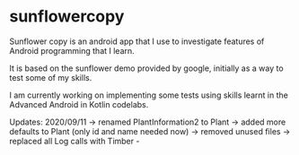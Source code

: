 # sunflowercopy
Sunflower copy is an android app that I use to investigate features of Android programming that I learn.

It is based on the sunflower demo provided by google, initially as a way to test some of my skills.

I am currently working on implementing some tests using skills learnt in the Advanced Android in Kotlin codelabs.

Updates:
2020/09/11
-> renamed PlantInformation2 to Plant
-> added more defaults to Plant (only id and name needed now)
-> removed unused files
-> replaced all Log calls with Timber
						-

					
